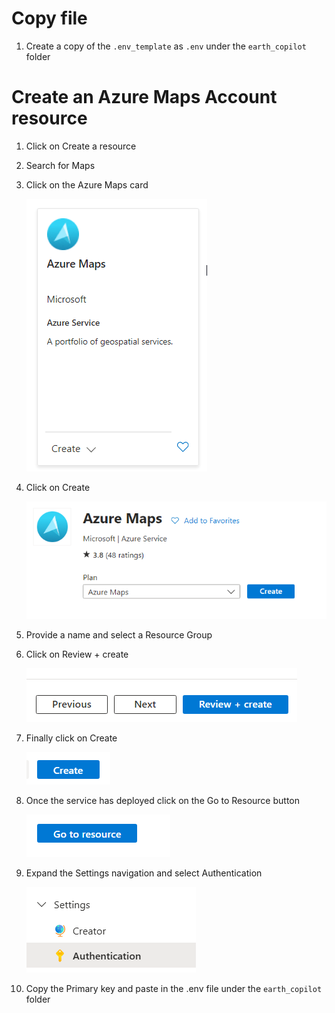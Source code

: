 # Copy file
1. Create a copy of the `.env_template` as `.env` under the `earth_copilot `folder

# Create an Azure Maps Account resource

1. Click on Create a resource
1. Search for Maps
1. Click on the Azure Maps card

    ![azuremaps](assets/azuremaps.png)
    
1. Click on Create

    ![createmap](assets/createmap.png)
    
1. Provide a name and select a Resource Group

1. Click on Review + create

    ![reviewcreatemaps](assets/reviewcreatemaps.png)
    
1. Finally click on Create

    ![create](assets/create.png)
    
1. Once the service has deployed click on the Go to Resource button

    ![gotoresource](assets/gotoresource.png)
    
1. Expand the Settings navigation and select Authentication

    ![authentication](assets/authentication.png)
    
1. Copy the Primary key and paste in the .env file under the `earth_copilot `folder
